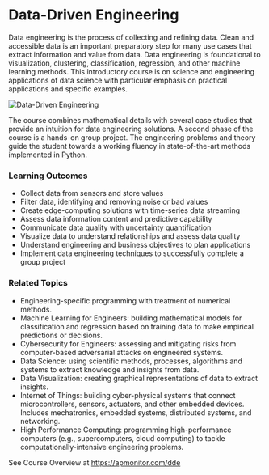 # Data-Driven Engineering

Data engineering is the process of collecting and refining data. Clean and accessible data is an important preparatory step for many use cases that extract information and value from data. Data engineering is foundational to visualization, clustering, classification, regression, and other machine learning methods. This introductory course is on science and engineering applications of data science with particular emphasis on practical applications and specific examples.

![Data-Driven Engineering](https://apmonitor.com/dde/uploads/Main/data_driven_engineering.png)

The course combines mathematical details with several case studies that provide an intuition for data engineering solutions. A second phase of the course is a hands-on group project. The engineering problems and theory guide the student towards a working fluency in state-of-the-art methods implemented in Python.

### Learning Outcomes

- Collect data from sensors and store values
- Filter data, identifying and removing noise or bad values 
- Create edge-computing solutions with time-series data streaming
- Assess data information content and predictive capability
- Communicate data quality with uncertainty quantification
- Visualize data to understand relationships and assess data quality
- Understand engineering and business objectives to plan applications
- Implement data engineering techniques to successfully complete a group project

### Related Topics

- Engineering-specific programming with treatment of numerical methods.
- Machine Learning for Engineers: building mathematical models for classification and regression based on training data to make empirical predictions or decisions.
- Cybersecurity for Engineers: assessing and mitigating risks from computer-based adversarial attacks on engineered systems.
- Data Science: using scientific methods, processes, algorithms and systems to extract knowledge and insights from data.
- Data Visualization: creating graphical representations of data to extract insights.
- Internet of Things: building cyber-physical systems that connect microcontrollers, sensors, actuators, and other embedded devices. Includes mechatronics, embedded systems, distributed systems, and networking.
- High Performance Computing: programming high-performance computers (e.g., supercomputers, cloud computing) to tackle computationally-intensive engineering problems.

See Course Overview at https://apmonitor.com/dde
